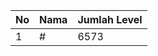 | No | Nama            | Jumlah Level |
|----|-----------------|--------------|
| 1  | #    |    6573        |
